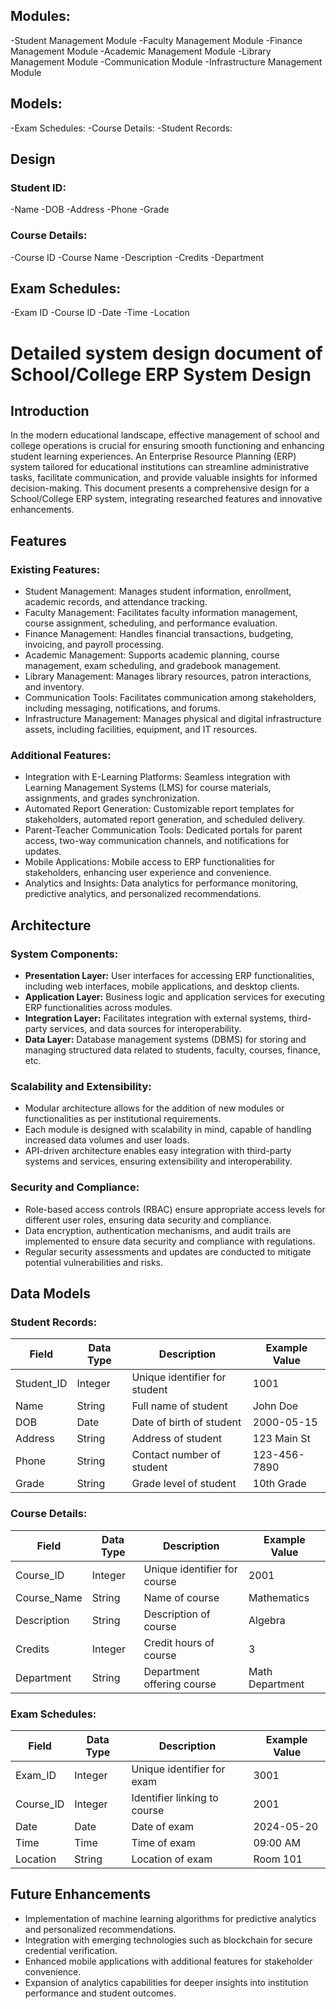 ## Modules:
-Student Management Module
-Faculty Management Module
-Finance Management Module
-Academic Management Module
-Library Management Module
-Communication Module
-Infrastructure Management Module

## Models:
-Exam Schedules:
-Course Details:
-Student Records:

## Design

### Student ID:
-Name 
-DOB 
-Address 
-Phone 
-Grade

### Course Details:
-Course ID 
-Course Name
-Description 
-Credits
-Department

## Exam Schedules:
-Exam ID 
-Course ID 
-Date 
-Time 
-Location 


# Detailed system design document of School/College ERP System Design 

## Introduction
In the modern educational landscape, effective management of school and college operations is crucial for ensuring smooth functioning and enhancing student learning experiences. An Enterprise Resource Planning (ERP) system tailored for educational institutions can streamline administrative tasks, facilitate communication, and provide valuable insights for informed decision-making. This document presents a comprehensive design for a School/College ERP system, integrating researched features and innovative enhancements.

## Features
### Existing Features:
- Student Management: Manages student information, enrollment, academic records, and attendance tracking.
- Faculty Management: Facilitates faculty information management, course assignment, scheduling, and performance evaluation.
- Finance Management: Handles financial transactions, budgeting, invoicing, and payroll processing.
- Academic Management: Supports academic planning, course management, exam scheduling, and gradebook management.
- Library Management: Manages library resources, patron interactions, and inventory.
- Communication Tools: Facilitates communication among stakeholders, including messaging, notifications, and forums.
- Infrastructure Management: Manages physical and digital infrastructure assets, including facilities, equipment, and IT resources.

### Additional Features:
- Integration with E-Learning Platforms: Seamless integration with Learning Management Systems (LMS) for course materials, assignments, and grades synchronization.
- Automated Report Generation: Customizable report templates for stakeholders, automated report generation, and scheduled delivery.
- Parent-Teacher Communication Tools: Dedicated portals for parent access, two-way communication channels, and notifications for updates.
- Mobile Applications: Mobile access to ERP functionalities for stakeholders, enhancing user experience and convenience.
- Analytics and Insights: Data analytics for performance monitoring, predictive analytics, and personalized recommendations.

## Architecture
### System Components:
- **Presentation Layer:** User interfaces for accessing ERP functionalities, including web interfaces, mobile applications, and desktop clients.
- **Application Layer:** Business logic and application services for executing ERP functionalities across modules.
- **Integration Layer:** Facilitates integration with external systems, third-party services, and data sources for interoperability.
- **Data Layer:** Database management systems (DBMS) for storing and managing structured data related to students, faculty, courses, finance, etc.

### Scalability and Extensibility:
- Modular architecture allows for the addition of new modules or functionalities as per institutional requirements.
- Each module is designed with scalability in mind, capable of handling increased data volumes and user loads.
- API-driven architecture enables easy integration with third-party systems and services, ensuring extensibility and interoperability.

### Security and Compliance:
- Role-based access controls (RBAC) ensure appropriate access levels for different user roles, ensuring data security and compliance.
- Data encryption, authentication mechanisms, and audit trails are implemented to ensure data security and compliance with regulations.
- Regular security assessments and updates are conducted to mitigate potential vulnerabilities and risks.

## Data Models
### Student Records:
| Field       | Data Type | Description                  | Example Value  |
|-------------|-----------|------------------------------|----------------|
| Student\_ID | Integer   | Unique identifier for student| 1001           |
| Name        | String    | Full name of student         | John Doe       |
| DOB         | Date      | Date of birth of student     | 2000-05-15     |
| Address     | String    | Address of student           | 123 Main St    |
| Phone       | String    | Contact number of student    | 123-456-7890   |
| Grade       | String    | Grade level of student       | 10th Grade     |

### Course Details:
| Field         | Data Type | Description               | Example Value    |
|---------------|-----------|---------------------------|------------------|
| Course\_ID    | Integer   | Unique identifier for course | 2001           |
| Course\_Name  | String    | Name of course            | Mathematics      |
| Description   | String    | Description of course     | Algebra          |
| Credits       | Integer   | Credit hours of course    | 3                |
| Department    | String    | Department offering course| Math Department  |

### Exam Schedules:
| Field      | Data Type | Description              | Example Value   |
|------------|-----------|--------------------------|-----------------|
| Exam\_ID   | Integer   | Unique identifier for exam| 3001           |
| Course\_ID | Integer   | Identifier linking to course| 2001          |
| Date       | Date      | Date of exam             | 2024-05-20      |
| Time       | Time      | Time of exam             | 09:00 AM        |
| Location   | String    | Location of exam         | Room 101        |

## Future Enhancements
- Implementation of machine learning algorithms for predictive analytics and personalized recommendations.
- Integration with emerging technologies such as blockchain for secure credential verification.
- Enhanced mobile applications with additional features for stakeholder convenience.
- Expansion of analytics capabilities for deeper insights into institution performance and student outcomes.

